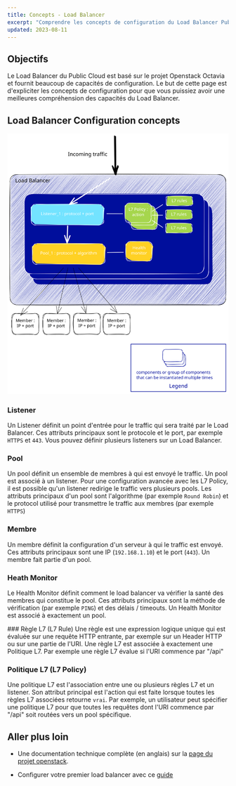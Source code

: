 ```yaml
---
title: Concepts - Load Balancer
excerpt: "Comprendre les concepts de configuration du Load Balancer Public Cloud"
updated: 2023-08-11
---
```


## Objectifs
Le Load Balancer du Public Cloud est basé sur le projet Openstack Octavia et fournit beaucoup de capacités de configuration. Le but de cette page est d'expliciter les concepts de configuration pour que vous puissiez avoir une meilleures compréhension des capacités du Load Balancer.

## Load Balancer Configuration concepts
![LB concepts](./images/LB_concepts.svg)

### Listener
Un Listener définit un point d'entrée pour le traffic qui sera traité par le Load Balancer. Ces attributs principaux sont le protocole et le port, par exemple `HTTPS` et `443`. Vous pouvez définir plusieurs listeners sur un Load Balancer. 


### Pool 
Un pool définit un ensemble de membres à qui est envoyé le traffic. Un pool est associé à un listener. Pour une configuration avancée avec les L7 Policy, il est possible qu'un listener redirige le traffic vers plusieurs pools. 
Les attributs principaux d'un pool sont l'algorithme (par exemple `Round Robin`) et le protocol utilisé pour transmettre le traffic aux membres (par exemple `HTTPS`)

### Membre
Un membre définit la configuration d'un serveur à qui le traffic est envoyé. Ces attributs principaux sont une IP (`192.168.1.10`) et le port (`443`). Un membre fait partie d'un pool.

### Heath Monitor
Le Health Monitor définit comment le load balancer va vérifier la santé des membres qui constitue le pool. Ces attributs principaux sont la méthode de vérification (par exemple `PING`) et des délais / timeouts. Un Health Monitor est associé à exactement un pool. 

### Règle L7 (L7 Rule)
Une règle est une expression logique unique qui est évaluée sur une requête HTTP entrante, par exemple sur un Header HTTP ou sur une partie de l'URI. Une règle L7 est associée à exactement une Politique L7. Par exemple une règle L7 évalue si l'URI commence par "/api"

### Politique L7 (L7 Policy)
Une politique L7 est l'association entre une ou plusieurs règles L7 et un listener. Son attribut principal est l'action qui est faite lorsque toutes les règles L7 associées retourne `vrai`. Par exemple, un utilisateur peut spécifier une politique L7 pour que toutes les requêtes dont l'URI commence par "/api" soit routées vers un pool spécifique. 

## Aller plus loin

- Une documentation technique complète (en anglais) sur la [page du projet openstack](https://docs.openstack.org/octavia/latest/).

- Configurer votre premier load balancer avec ce [guide](../getting-started-01-create-lb-service)